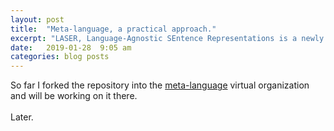```yaml
---
layout: post
title:  "Meta-language, a practical approach."
excerpt: "LASER, Language-Agnostic SEntence Representations is a newly released open-source library from facebook research. It's an 'encoder' that has been trained on multilanuage corpus."
date:   2019-01-28  9:05 am
categories: blog posts
---
```

So far I forked the repository into the [meta-language](https://github.com/meta-language) virtual organization and will be working on it there.<br><br>
Later.
